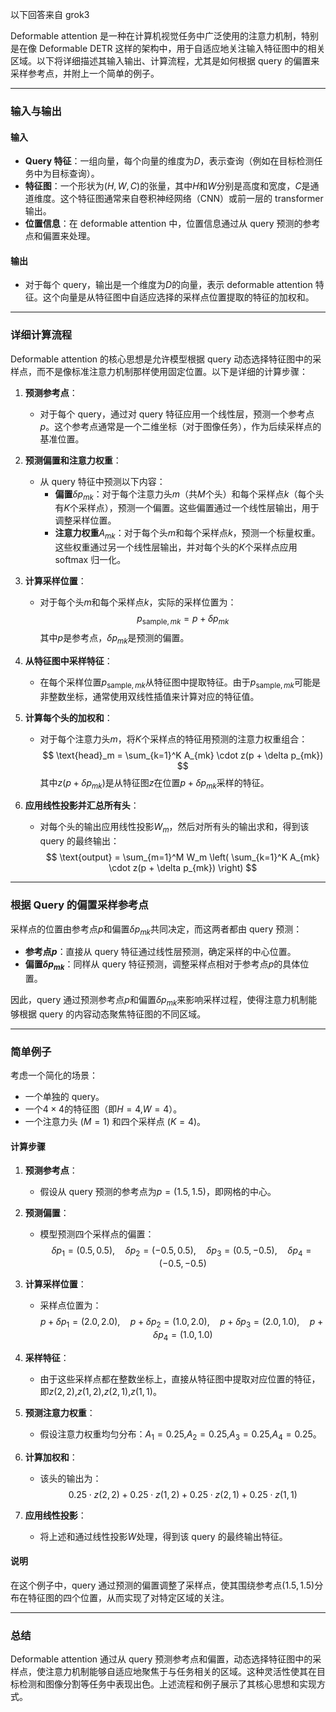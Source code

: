 以下回答来自 grok3

Deformable attention 是一种在计算机视觉任务中广泛使用的注意力机制，特别是在像 Deformable DETR 这样的架构中，用于自适应地关注输入特征图中的相关区域。以下将详细描述其输入输出、计算流程，尤其是如何根据 query 的偏置来采样参考点，并附上一个简单的例子。

---

### 输入与输出

#### 输入
- **Query 特征**：一组向量，每个向量的维度为$D$，表示查询（例如在目标检测任务中为目标查询）。
- **特征图**：一个形状为$(H, W, C)$的张量，其中$H$和$W$分别是高度和宽度，$C$是通道维度。这个特征图通常来自卷积神经网络（CNN）或前一层的 transformer 输出。
- **位置信息**：在 deformable attention 中，位置信息通过从 query 预测的参考点和偏置来处理。

#### 输出
- 对于每个 query，输出是一个维度为$D$的向量，表示 deformable attention 特征。这个向量是从特征图中自适应选择的采样点位置提取的特征的加权和。

---

### 详细计算流程

Deformable attention 的核心思想是允许模型根据 query 动态选择特征图中的采样点，而不是像标准注意力机制那样使用固定位置。以下是详细的计算步骤：
1. **预测参考点**：
   - 对于每个 query，通过对 query 特征应用一个线性层，预测一个参考点$p$。这个参考点通常是一个二维坐标（对于图像任务），作为后续采样点的基准位置。

2. **预测偏置和注意力权重**：
   - 从 query 特征中预测以下内容：
     - **偏置**$\delta p_{mk}$：对于每个注意力头$m$（共$M$个头）和每个采样点$k$（每个头有$K$个采样点），预测一个偏置。这些偏置通过一个线性层输出，用于调整采样位置。
     - **注意力权重**$A_{mk}$：对于每个头$m$和每个采样点$k$，预测一个标量权重。这些权重通过另一个线性层输出，并对每个头的$K$个采样点应用 softmax 归一化。

3. **计算采样位置**：
   - 对于每个头$m$和每个采样点$k$，实际的采样位置为：
     $$
     p_{\text{sample}, mk} = p + \delta p_{mk}
     $$
     其中$p$是参考点，$\delta p_{mk}$是预测的偏置。

4. **从特征图中采样特征**：
   - 在每个采样位置$p_{\text{sample}, mk}$从特征图中提取特征。由于$p_{\text{sample}, mk}$可能是非整数坐标，通常使用双线性插值来计算对应的特征值。

5. **计算每个头的加权和**：
   - 对于每个注意力头$m$，将$K$个采样点的特征用预测的注意力权重组合：
     $$
     \text{head}_m = \sum_{k=1}^K A_{mk} \cdot z(p + \delta p_{mk})
     $$
     其中$z(p + \delta p_{mk})$是从特征图$z$在位置$p + \delta p_{mk}$采样的特征。

6. **应用线性投影并汇总所有头**：
   - 对每个头的输出应用线性投影$W_m$，然后对所有头的输出求和，得到该 query 的最终输出：
     $$
     \text{output} = \sum_{m=1}^M W_m \left( \sum_{k=1}^K A_{mk} \cdot z(p + \delta p_{mk}) \right)
     $$

---

### 根据 Query 的偏置采样参考点

采样点的位置由参考点$p$和偏置$\delta p_{mk}$共同决定，而这两者都由 query 预测：
- **参考点$p$**：直接从 query 特征通过线性层预测，确定采样的中心位置。
- **偏置$\delta p_{mk}$**：同样从 query 特征预测，调整采样点相对于参考点$p$的具体位置。

因此，query 通过预测参考点$p$和偏置$\delta p_{mk}$来影响采样过程，使得注意力机制能够根据 query 的内容动态聚焦特征图的不同区域。

---

### 简单例子

考虑一个简化的场景：
- 一个单独的 query。
- 一个$4 \times 4$的特征图（即$H = 4$,$W = 4$）。
- 一个注意力头 ($M = 1$) 和四个采样点 ($K = 4$)。

#### 计算步骤
1. **预测参考点**：
   - 假设从 query 预测的参考点为$p = (1.5, 1.5)$，即网格的中心。

2. **预测偏置**：
   - 模型预测四个采样点的偏置：
     $$
     \delta p_1 = (0.5, 0.5), \quad \delta p_2 = (-0.5, 0.5), \quad \delta p_3 = (0.5, -0.5), \quad \delta p_4 = (-0.5, -0.5)
     $$

3. **计算采样位置**：
   - 采样点位置为：
     $$
     p + \delta p_1 = (2.0, 2.0), \quad p + \delta p_2 = (1.0, 2.0), \quad p + \delta p_3 = (2.0, 1.0), \quad p + \delta p_4 = (1.0, 1.0)
     $$

4. **采样特征**：
   - 由于这些采样点都在整数坐标上，直接从特征图中提取对应位置的特征，即$z(2,2)$,$z(1,2)$,$z(2,1)$,$z(1,1)$。

5. **预测注意力权重**：
   - 假设注意力权重均匀分布：$A_1 = 0.25$,$A_2 = 0.25$,$A_3 = 0.25$,$A_4 = 0.25$。

6. **计算加权和**：
   - 该头的输出为：
     $$
     0.25 \cdot z(2,2) + 0.25 \cdot z(1,2) + 0.25 \cdot z(2,1) + 0.25 \cdot z(1,1)
     $$

7. **应用线性投影**：
   - 将上述和通过线性投影$W$处理，得到该 query 的最终输出特征。

#### 说明
在这个例子中，query 通过预测的偏置调整了采样点，使其围绕参考点$(1.5, 1.5)$分布在特征图的四个位置，从而实现了对特定区域的关注。

---

### 总结

Deformable attention 通过从 query 预测参考点和偏置，动态选择特征图中的采样点，使注意力机制能够自适应地聚焦于与任务相关的区域。这种灵活性使其在目标检测和图像分割等任务中表现出色。上述流程和例子展示了其核心思想和实现方式。